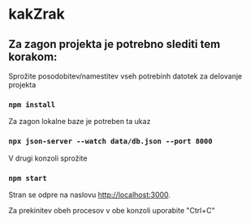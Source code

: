 # kakZrak

## Za zagon projekta je potrebno slediti tem korakom:


Sprožite posodobitev/namestitev vseh potrebinh datotek za delovanje projekta
### `npm install`

Za zagon lokalne baze je potreben ta ukaz
### `npx json-server --watch data/db.json --port 8000`

V drugi konzoli sprožite
### `npm start`

Stran se odpre na naslovu [http://localhost:3000](http://localhost:3000).

Za prekinitev obeh procesov v obe konzoli uporabite "Ctrl+C"
